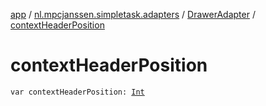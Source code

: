 [app](../../index.md) / [nl.mpcjanssen.simpletask.adapters](../index.md) / [DrawerAdapter](index.md) / [contextHeaderPosition](.)

# contextHeaderPosition

`var contextHeaderPosition: `[`Int`](https://kotlinlang.org/api/latest/jvm/stdlib/kotlin/-int/index.html)